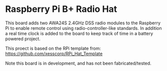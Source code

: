 Raspberry Pi B+ Radio Hat
============================
This board adds two AWA24S 2.4GHz DSS radio modules to the Raspberry Pi to enable remote control using radio-controller-like standards. In addition a real time clock is added to the board to keep track of time in a battery powered project.

This proect is based on the RPi template from: https://github.com/xesscorp/RPi_Hat_Template

Note this board is in development, and has not been fabricated/tested.
